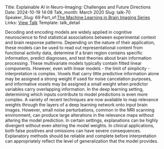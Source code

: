 Title: Explainable AI in Neuro-Imaging: Challenges and Future Directions
Date: 2024-10-19 14:08
Talk_month: March 2020
Slug: talk-70
Speaker_Slug: 69
Part_of:[The Machine Learning in Brain Imaging Series](/series)
Links: [View Talk](https://www.youtube.com/watch?v=_enZG0ly5aE&ab_channel=NIMHCenterforMultimodalNeuroimaging)
Template: talk_detail

Decoding and encoding models are widely applied in cognitive neuroscience to find statistical associations between experimental context and brain response patterns. Depending on the nature of their application, these models can be used to read out representational content from functional activity data, determine if a brain region contains specific information, predict diagnoses, and test theories about brain information processing. These multivariate models typically contain fitted linear components. However, even with linear models - the limit of simplicity - interpretation is complex. Voxels that carry little predictive information alone may be assigned a strong weight if used for noise cancelation purposes, and informative voxels may be assigned a small weight when predictor variables carry overlapping information. In the deep learning setting, determining which inputs contribute to model predictions is even more complex. A variety of recent techniques are now available to map relevance weights through the layers of a deep learning network onto input brain images. However, small noise perturbations, common in the MRI scanning environment, can produce large alterations in the relevance maps without altering the model prediction. In certain settings, explanations can be highly divergent without even altering the model weights. In clinical applications, both false positives and omissions can have severe consequences. Explanatory methods should be reliable and complete before interpretation can appropriately reflect the level of generalization that the model provides.


